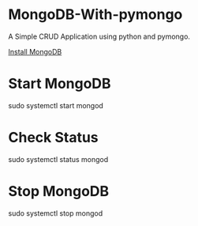 # MongoDB-With-pymongo
A Simple CRUD Application using python and pymongo.

[Install MongoDB](https://www.mongodb.com/docs/manual/tutorial/install-mongodb-on-ubuntu/)

# Start MongoDB
sudo systemctl start mongod

# Check Status
sudo systemctl status mongod

# Stop MongoDB
sudo systemctl stop mongod

